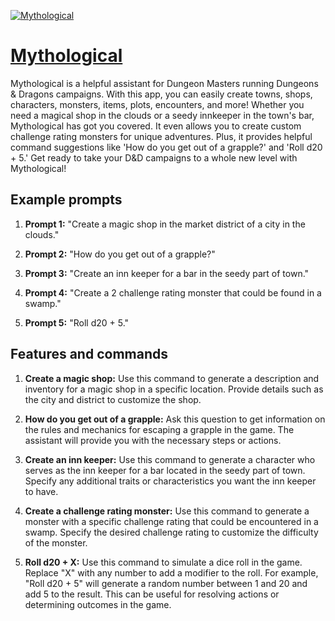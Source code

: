 [![Mythological](https://files.oaiusercontent.com/file-BvGPaMYF6kz6T4KaxXnoXux7?se=2123-10-16T22%3A53%3A54Z&sp=r&sv=2021-08-06&sr=b&rscc=max-age%3D31536000%2C%20immutable&rscd=attachment%3B%20filename%3D62ab4e0d-6561-44b1-a340-4d42a8c3ef2a.png&sig=IoPczLzULYbAxj2Ixab%2Bw701Sbkc4ovzEbEIpC4Cuew%3D)](https://chat.openai.com/g/g-VPMViSlto-mythological)

# [Mythological](https://chat.openai.com/g/g-VPMViSlto-mythological)

Mythological is a helpful assistant for Dungeon Masters running Dungeons & Dragons campaigns. With this app, you can easily create towns, shops, characters, monsters, items, plots, encounters, and more! Whether you need a magical shop in the clouds or a seedy innkeeper in the town's bar, Mythological has got you covered. It even allows you to create custom challenge rating monsters for unique adventures. Plus, it provides helpful command suggestions like 'How do you get out of a grapple?' and 'Roll d20 + 5.' Get ready to take your D&D campaigns to a whole new level with Mythological!

## Example prompts

1. **Prompt 1:** "Create a magic shop in the market district of a city in the clouds."

2. **Prompt 2:** "How do you get out of a grapple?"

3. **Prompt 3:** "Create an inn keeper for a bar in the seedy part of town."

4. **Prompt 4:** "Create a 2 challenge rating monster that could be found in a swamp."

5. **Prompt 5:** "Roll d20 + 5."


## Features and commands

1. **Create a magic shop:** Use this command to generate a description and inventory for a magic shop in a specific location. Provide details such as the city and district to customize the shop.

2. **How do you get out of a grapple:** Ask this question to get information on the rules and mechanics for escaping a grapple in the game. The assistant will provide you with the necessary steps or actions.

3. **Create an inn keeper:** Use this command to generate a character who serves as the inn keeper for a bar located in the seedy part of town. Specify any additional traits or characteristics you want the inn keeper to have.

4. **Create a challenge rating monster:** Use this command to generate a monster with a specific challenge rating that could be encountered in a swamp. Specify the desired challenge rating to customize the difficulty of the monster.

5. **Roll d20 + X:** Use this command to simulate a dice roll in the game. Replace "X" with any number to add a modifier to the roll. For example, "Roll d20 + 5" will generate a random number between 1 and 20 and add 5 to the result. This can be useful for resolving actions or determining outcomes in the game.